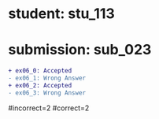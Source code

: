 # student: stu_113
# submission: sub_023

```diff
+ ex06_0: Accepted
- ex06_1: Wrong Answer
+ ex06_2: Accepted
- ex06_3: Wrong Answer
```
#incorrect=2
#correct=2
